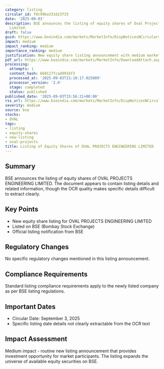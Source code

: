 ```yaml
---
category: listing
circular_id: f0c99ba331623f33
date: '2025-09-03'
description: BSE announces the listing of equity shares of Oval Projects Engineering
  Limited.
draft: false
guid: https://www.bseindia.com/markets/MarketInfo/DispNoticesNCirculars.aspx?Noticeid={B9759405-15BB-4EAA-B00E-72A1C472BE6D}&noticeno=20250903-50&dt=09/03/2025&icount=50&totcount=53&flag=0
impact: medium
impact_ranking: medium
importance_ranking: medium
justification: New equity share listing announcement with medium market impact
pdf_url: https://www.bseindia.com/markets/MarketInfo/DownloadAttach.aspx?id=20250903-50&attachedId=fc52d255-623d-4102-bc72-61d36b83c671
processing:
  attempts: 1
  content_hash: 660117fcad9916f3
  processed_at: '2025-09-03T21:18:17.025809'
  processor_version: '2.0'
  stage: completed
  status: published
published_date: '2025-09-03T15:56:21+00:00'
rss_url: https://www.bseindia.com/markets/MarketInfo/DispNoticesNCirculars.aspx?Noticeid={B9759405-15BB-4EAA-B00E-72A1C472BE6D}&noticeno=20250903-50&dt=09/03/2025&icount=50&totcount=53&flag=0
severity: medium
source: bse
stocks:
- OVAL
tags:
- listing
- equity-shares
- new-listing
- oval-projects
title: Listing of Equity Shares of OVAL PROJECTS ENGINEERING LIMITED
---
```


## Summary

BSE announces the listing of equity shares of OVAL PROJECTS ENGINEERING LIMITED. The document appears to contain listing details and related information, though the OCR quality makes specific details difficult to extract clearly.

## Key Points

- New equity share listing for OVAL PROJECTS ENGINEERING LIMITED
- Listed on BSE (Bombay Stock Exchange)
- Official listing notification from BSE

## Regulatory Changes

No specific regulatory changes mentioned in this listing announcement.

## Compliance Requirements

Standard listing compliance requirements apply to the newly listed company as per BSE listing regulations.

## Important Dates

- Circular Date: September 3, 2025
- Specific listing date details not clearly extractable from the OCR text

## Impact Assessment

Medium impact - routine new listing announcement that provides investment opportunity for market participants. The listing expands the universe of available equity securities on BSE.